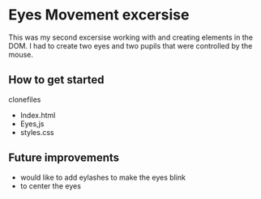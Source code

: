 # Eyes Movement excersise
This was my second excersise working with and creating elements in the DOM. I had to create two eyes and two pupils that were controlled  by the mouse.
## How to get started
clonefiles 
- Index.html
- Eyes,js
- styles.css
## Future improvements
- would like to add eylashes to make the eyes blink
- to center the eyes


